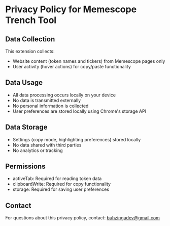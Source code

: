 # Privacy Policy for Memescope Trench Tool

## Data Collection
This extension collects:
- Website content (token names and tickers) from Memescope pages only
- User activity (hover actions) for copy/paste functionality

## Data Usage
- All data processing occurs locally on your device
- No data is transmitted externally
- No personal information is collected
- User preferences are stored locally using Chrome's storage API

## Data Storage
- Settings (copy mode, highlighting preferences) stored locally
- No data shared with third parties
- No analytics or tracking

## Permissions
- activeTab: Required for reading token data
- clipboardWrite: Required for copy functionality
- storage: Required for saving user preferences

## Contact
For questions about this privacy policy, contact: buhzingadev@gmail.com